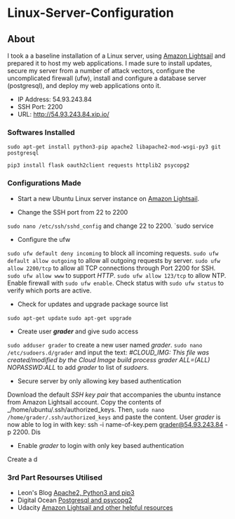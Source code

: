 # Linux-Server-Configuration

## About
I took a a baseline installation of a Linux server, using [Amazon Lightsail](https://lightsail.aws.amazon.com/) and prepared it to host my web applications. I made sure to install updates, secure my server from a number of attack vectors, configure the uncomplicated firewall (ufw), install and configure a database server (postgresql), and deploy my web applications onto it.

- IP Address: 54.93.243.84
- SSH Port: 2200
- URL: http://54.93.243.84.xip.io/

### Softwares Installed
 `sudo apt-get install python3-pip apache2 libapache2-mod-wsgi-py3 git postgresql`
 
 `pip3 install flask oauth2client requests httplib2 psycopg2`
 
 ### Configurations Made
 - Start a new Ubuntu Linux server instance on [Amazon Lightsail](https://lightsail.aws.amazon.com/).
 
 - Change the SSH port from 22 to 2200
 
 `sudo nano /etc/ssh/sshd_config` and change 22 to 2200. `sudo service 
 
 - Configure the ufw
 
 `sudo ufw default deny incoming` to block all incoming requests. `sudo ufw default allow outgoing` to allow all outgoing requests by server. `sudo ufw allow 2200/tcp` to allow all TCP connections through Port 2200 for SSH. `sudo ufw allow www` to support _HTTP_. `sudo ufw allow 123/tcp` to allow NTP. Enable firewall with `sudo ufw enable`. Check status with `sudo ufw status` to verify which ports are active.
 
 - Check for updates and upgrade package source list
 
 `sudo apt-get update` `sudo apt-get upgrade`
 
 - Create user **_grader_** and give sudo access
 
 `sudo adduser grader` to create a new user named _grader_. `sudo nano /etc/sudoers.d/grader` and input the text: _#CLOUD_IMG: This file was created/modified by the Cloud Image build process
grader ALL=(ALL) NOPASSWD:ALL_ to add _grader_ to list of _sudoers_. 
 
 - Secure server by only allowing key based authentication 
 
 Download the default _SSH key pair_ that accompanies the ubuntu instance from Amazon Lightsail account. Copy the contents of _/home/ubuntu/.ssh/authorized_keys. Then, `sudo nano /home/grader/.ssh/authorized_keys` and paste the content. User _grader_ is now able to log in with key: ssh -i name-of-key.pem grader@54.93.243.84 -p 2200. Dis


 
 - Enable  _grader_ to login with only key based authentication
 
 Create a d
 
 
 ### 3rd Part Resourses Utilised
 - Leon's Blog [Apache2, Python3 and pip3](http://leonwang.me/post/deploy-flask)
 - Digital Ocean [Postgresql and psycopg2](https://www.digitalocean.com/community/tutorials/how-to-install-and-use-postgresql-on-ubuntu-18-04)
 - Udacity [Amazon Lightsail and other helpful resources](https://Udacity.com)
